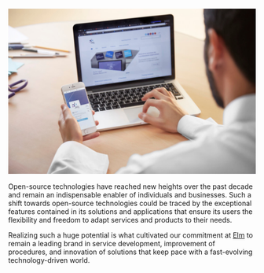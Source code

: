 ![header](https://github.com/ElmCompany/.github/blob/main/profile/images/header.jpg?raw=true)


Open-source technologies have reached new heights over the past decade and remain an indispensable enabler of individuals and businesses. Such a shift towards open-source technologies could be traced by the exceptional features contained in its solutions and applications that ensure its users the flexibility and freedom to adapt services and products to their needs.

Realizing such a huge potential is what cultivated our commitment at [Elm](https://elm.sa) to remain a leading brand in service development, improvement of procedures, and innovation of solutions that keep pace with a fast-evolving technology-driven world.
